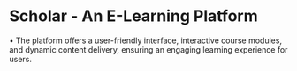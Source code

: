 # Scholar - An E-Learning Platform
• The platform offers a user-friendly interface, interactive course modules, and dynamic content delivery, ensuring an engaging learning experience for users.
